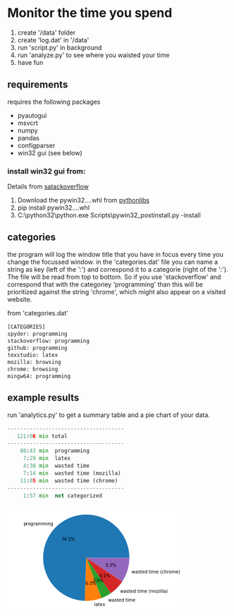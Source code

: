 # Monitor the time you spend

1. create '/data' folder
2. create 'log.dat' in '/data'
3. run 'script.py' in background
4. run 'analyze.py' to see where you waisted your time
5. have fun

## requirements
requires the following packages
* pyautogui
* msvcrt
* numpy
* pandas
* configparser
* win32 gui (see below)


### install win32 gui from:
Details from [satackoverflow](https://stackoverflow.com/questions/20113456/installing-win32gui-python-module#20128310)
1. Download the pywin32....whl from [pythonlibs](https://www.lfd.uci.edu/~gohlke/pythonlibs/#pywin32)
2. pip install pywin32....whl
3. C:\python32\python.exe Scripts\pywin32_postinstall.py -install


## categories
the program will log the window title that you have in focus every time you change the focussed window.
in the 'categories.dat' file you can name a string as key (left of the ':') and correspond it to a categorie  (right of the ':'). The file will be read from top to bottom. So if you use 'stackoverflow' and correspond that with the categoriey 'programming' than this will be prioritized against the string 'chrome', which might also appear on a visited website.

from 'categories.dat'
```
[CATEGORIES]
spyder: programming
stackoverflow: programming
github: programming
texstudio: latex
mozilla: browsing
chrome: browsing
mingw64: programming
```

## example results
run 'analytics.py' to get a summary table and a pie chart of your data.

```python
-------------------------------------
   121:06 min total
-------------------------------------
    88:43 min  programming
     7:29 min  latex
     4:38 min  wasted time
     7:14 min  wasted time (mozilla)
    11:05 min  wasted time (chrome)
-------------------------------------
     1:57 min  not categorized
```

![pie chart example](/images/example_pie_chart.png)

